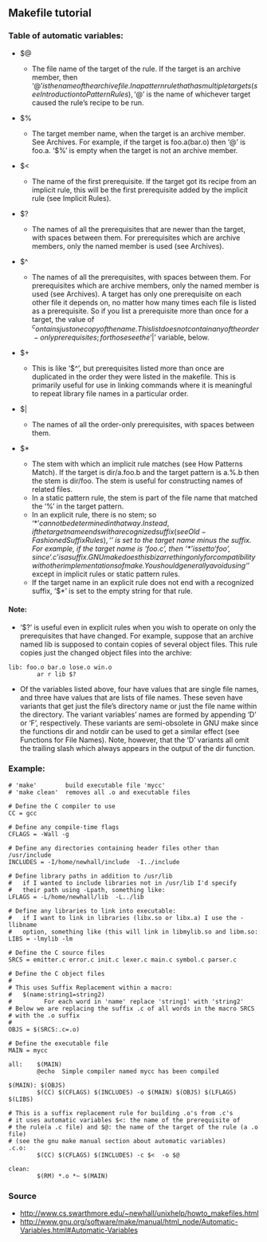 ## Makefile tutorial

### Table of automatic variables:
- $@
    - The file name of the target of the rule. If the target is an archive member, then ‘$@’ is the name of the archive file. In a pattern rule that has multiple targets (see Introduction to Pattern Rules), ‘$@’ is the name of whichever target caused the rule’s recipe to be run.

- $%
    - The target member name, when the target is an archive member. See Archives. For example, if the target is foo.a(bar.o) then ‘$%’ is bar.o and ‘$@’ is foo.a. ‘$%’ is empty when the target is not an archive member.

- $<
    - The name of the first prerequisite. If the target got its recipe from an implicit rule, this will be the first prerequisite added by the implicit rule (see Implicit Rules).

- $?
    - The names of all the prerequisites that are newer than the target, with spaces between them. For prerequisites which are archive members, only the named member is used (see Archives).

- $^
    - The names of all the prerequisites, with spaces between them. For prerequisites which are archive members, only the named member is used (see Archives). A target has only one prerequisite on each other file it depends on, no matter how many times each file is listed as a prerequisite. So if you list a prerequisite more than once for a target, the value of $^ contains just one copy of the name. This list does not contain any of the order-only prerequisites; for those see the ‘$|’ variable, below.

- $+
    - This is like ‘$^’, but prerequisites listed more than once are duplicated in the order they were listed in the makefile. This is primarily useful for use in linking commands where it is meaningful to repeat library file names in a particular order.

- $|
    - The names of all the order-only prerequisites, with spaces between them.

- $*
    - The stem with which an implicit rule matches (see How Patterns Match). If the target is dir/a.foo.b and the target pattern is a.%.b then the stem is dir/foo. The stem is useful for constructing names of related files.
    - In a static pattern rule, the stem is part of the file name that matched the ‘%’ in the target pattern.
    - In an explicit rule, there is no stem; so ‘$*’ cannot be determined in that way. Instead, if the target name ends with a recognized suffix (see Old-Fashioned Suffix Rules), ‘$*’ is set to the target name minus the suffix. For example, if the target name is ‘foo.c’, then ‘$*’ is set to ‘foo’, since ‘.c’ is a suffix. GNU make does this bizarre thing only for compatibility with other implementations of make. You should generally avoid using ‘$*’ except in implicit rules or static pattern rules.
    - If the target name in an explicit rule does not end with a recognized suffix, ‘$*’ is set to the empty string for that rule.

#### Note:
- ‘$?’ is useful even in explicit rules when you wish to operate on only the prerequisites that have changed. For example, suppose that an archive named lib is supposed to contain copies of several object files. This rule copies just the changed object files into the archive:
```
lib: foo.o bar.o lose.o win.o
        ar r lib $?
```
- Of the variables listed above, four have values that are single file names, and three have values that are lists of file names. These seven have variants that get just the file’s directory name or just the file name within the directory. The variant variables’ names are formed by appending ‘D’ or ‘F’, respectively. These variants are semi-obsolete in GNU make since the functions dir and notdir can be used to get a similar effect (see Functions for File Names). Note, however, that the ‘D’ variants all omit the trailing slash which always appears in the output of the dir function.



### Example:
```
# 'make'        build executable file 'mycc'
# 'make clean'  removes all .o and executable files

# Define the C compiler to use
CC = gcc

# Define any compile-time flags
CFLAGS = -Wall -g

# Define any directories containing header files other than /usr/include
INCLUDES = -I/home/newhall/include  -I../include

# Define library paths in addition to /usr/lib
#   if I wanted to include libraries not in /usr/lib I'd specify
#   their path using -Lpath, something like:
LFLAGS = -L/home/newhall/lib  -L../lib

# Define any libraries to link into executable:
#   if I want to link in libraries (libx.so or libx.a) I use the -llibname 
#   option, something like (this will link in libmylib.so and libm.so:
LIBS = -lmylib -lm

# Define the C source files
SRCS = emitter.c error.c init.c lexer.c main.c symbol.c parser.c

# Define the C object files 
#
# This uses Suffix Replacement within a macro:
#   $(name:string1=string2)
#         For each word in 'name' replace 'string1' with 'string2'
# Below we are replacing the suffix .c of all words in the macro SRCS
# with the .o suffix
#
OBJS = $(SRCS:.c=.o)

# Define the executable file 
MAIN = mycc

all:    $(MAIN)
        @echo  Simple compiler named mycc has been compiled

$(MAIN): $(OBJS) 
        $(CC) $(CFLAGS) $(INCLUDES) -o $(MAIN) $(OBJS) $(LFLAGS) $(LIBS)

# This is a suffix replacement rule for building .o's from .c's
# it uses automatic variables $<: the name of the prerequisite of
# the rule(a .c file) and $@: the name of the target of the rule (a .o file)
# (see the gnu make manual section about automatic variables)
.c.o:
        $(CC) $(CFLAGS) $(INCLUDES) -c $<  -o $@

clean:
        $(RM) *.o *~ $(MAIN)
```

### Source
- http://www.cs.swarthmore.edu/~newhall/unixhelp/howto_makefiles.html
- http://www.gnu.org/software/make/manual/html_node/Automatic-Variables.html#Automatic-Variables
